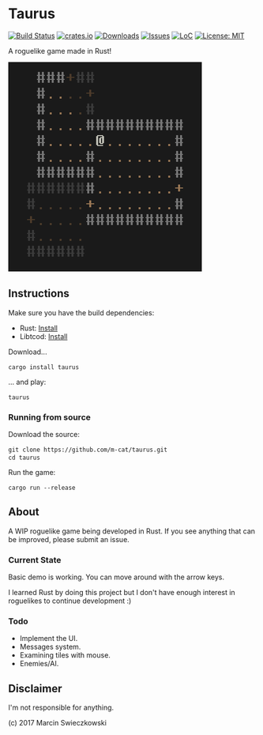 # Taurus

[![Build Status](https://travis-ci.com/m-cat/taurus.svg?branch=master)](https://travis-ci.com/m-cat/taurus)
[![crates.io](https://img.shields.io/crates/v/taurus.svg)](https://crates.io/crates/taurus)
[![Downloads](https://img.shields.io/crates/d/taurus.svg)](https://crates.io/crates/taurus)
[![Issues](https://img.shields.io/github/issues-raw/m-cat/taurus.svg)](https://github.com/m-cat/taurus/issues)
[![LoC](https://tokei.rs/b1/github/m-cat/taurus)](https://github.com/m-cat/taurus)
[![License: MIT](https://img.shields.io/badge/License-MIT-yellow.svg)](https://opensource.org/licenses/MIT)

A roguelike game made in Rust!

![Descent](https://github.com/m-cat/taurus/blob/master/screenshot.png)

## Instructions

Make sure you have the build dependencies:

* Rust: [Install](https://www.rust-lang.org/en-US/install.html)
* Libtcod: [Install](https://github.com/tomassedovic/tcod-rs#how-to-use-this)

Download...

```
cargo install taurus
```

... and play:

```
taurus
```

### Running from source

Download the source:

```
git clone https://github.com/m-cat/taurus.git
cd taurus
```

Run the game:

```
cargo run --release
```

## About

A WIP roguelike game being developed in Rust. If you see anything that can be improved, please submit an issue.

### Current State

Basic demo is working. You can move around with the arrow keys.

I learned Rust by doing this project but I don't have enough interest in roguelikes to continue development :)

### Todo

* Implement the UI.
* Messages system.
* Examining tiles with mouse.
* Enemies/AI.

## Disclaimer

I'm not responsible for anything.

(c) 2017 Marcin Swieczkowski
